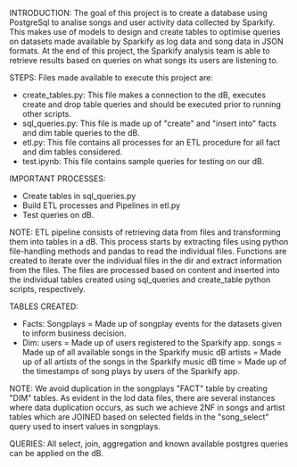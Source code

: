 INTRODUCTION:
The goal of this project is to create a database using PostgreSql to analise songs and user activity data collected by Sparkify. This makes use of models to design and create tables to optimise queries on datasets made available by Sparkify as log data and song data in JSON formats. At the end of this project, the Sparkify analysis team is able to retrieve results based on queries on what songs its users are listening to. 

STEPS:
Files made available to execute this project are: 
- create_tables.py: This file makes a connection to the dB, executes create and drop table queries and should be executed prior to running other scripts.
- sql_queries.py: This file is made up of "create" and "insert into" facts and dim table queries to the dB. 
- etl.py: This file contains all processes for an ETL procedure for all fact and dim tables considered.
- test.ipynb: This file contains sample queries for testing on our dB.

IMPORTANT PROCESSES:
- Create tables in sql_queries.py
- Build ETL processes and Pipelines in etl.py
- Test queries on dB.

NOTE:
ETL pipeline consists of retrieving data from files and transforming them into tables in a dB. This process starts by extracting files using python file-handling methods and pandas to read the individual files. Functions are created to iterate over the individual files in the dir and extract information from the files. The files are processed based on content and inserted into the individual tables created using sql_queries and create_table python scripts, respectively.

TABLES CREATED:
- Facts: Songplays = Made up of songplay events for the datasets given to inform business decision.
- Dim: users = Made up of users registered to the Sparkify app.
       songs = Made up of all available songs in the Sparkify music dB
     artists = Made up of all artists of the songs in the Sparkify music dB
        time = Made up of the timestamps of song plays by users of the Sparkify app.
        
NOTE:
We avoid duplication in the  songplays "FACT" table by creating "DIM" tables. As evident in the lod data files, there are several instances where data duplication occurs, as such we achieve 2NF in songs and artist tables which are JOINED based on selected fields in the "song_select" query used to insert values in songplays.
        
QUERIES:
All select, join, aggregation and known available postgres queries can be applied on the dB.
